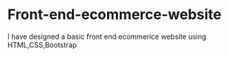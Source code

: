 # Front-end-ecommerce-website
I have designed a basic front end ecommerice website using HTML,CSS,Bootstrap
